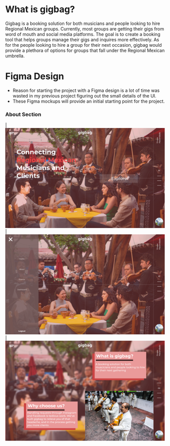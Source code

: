 # What is gigbag?
Gigbag is a booking solution for both musicians and people looking to hire Regional Mexican groups. Currently, most groups are getting their gigs from word of mouth and social media platforms. The goal is to create a booking tool that helps groups manage their gigs and inquires more effectively. As for the people looking to hire a group for their next occasion, gigbag would provide a plethora of options for groups that fall under the Regional Mexican umbrella.

# Figma Design
- Reason for starting the project with a Figma design is a lot of time was wasted in my previous project figuring out the small details of the UI.
- These Figma mockups will provide an initial starting point for the project.

### About Section
| ![title](./figma_design/About/LP1.png) | ![title](./figma_design/About/LP2.png) |
![title](./figma_design/About/LP3.png)